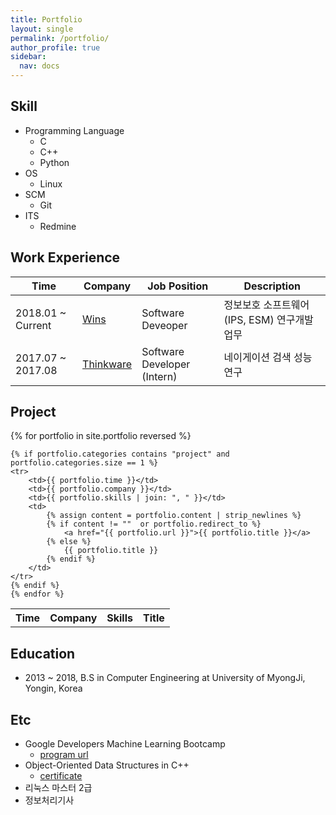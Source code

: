 ```yaml
---
title: Portfolio
layout: single
permalink: /portfolio/
author_profile: true
sidebar:
  nav: docs
---
```


## Skill

* Programming Language
  * C
  * C++
  * Python
* OS
  * Linux
* SCM
  * Git
* ITS
  * Redmine

## Work Experience

| Time | Company | Job Position | Description |
| --- | ----- | -----| ----- |
| 2018.01 ~ Current | <a href="http://wins21.com/main/main.html">Wins</a> | Software Deveoper | 정보보호 소프트웨어(IPS, ESM) 연구개발 업무|
| 2017.07 ~ 2017.08 | <a href="http://www.thinkware.co.kr/">Thinkware</a> | Software Developer (Intern) | 네이게이션 검색 성능 연구 |

## Project

<table>
    <tr>
        <th> Time </th>
        <th> Company </th>
        <th> Skills </th>
        <th> Title </th>
    </tr>
    {% for portfolio in site.portfolio reversed %}

    {% if portfolio.categories contains "project" and portfolio.categories.size == 1 %}
    <tr>
        <td>{{ portfolio.time }}</td>
        <td>{{ portfolio.company }}</td>
        <td>{{ portfolio.skills | join: ", " }}</td>
        <td>
            {% assign content = portfolio.content | strip_newlines %}
            {% if content != ""  or portfolio.redirect_to %}
                <a href="{{ portfolio.url }}">{{ portfolio.title }}</a>
            {% else %}
                {{ portfolio.title }}
            {% endif %}
        </td>
    </tr>
    {% endif %}
    {% endfor %}
</table>

## Education

* 2013 ~ 2018, B.S in Computer Engineering at University of MyongJi, Yongin, Korea

## Etc

* Google Developers Machine Learning Bootcamp
  * [program url](https://events.withgoogle.com/google-developers-mlb-kr-2021/)
* Object-Oriented Data Structures in C++
  * [certificate](https://coursera.org/verify/74Z7YA3QY8HE)
* 리눅스 마스터 2급
* 정보처리기사